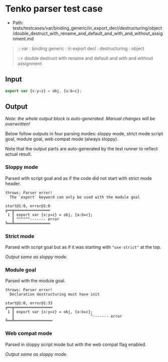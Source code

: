 # Tenko parser test case

- Path: tests/testcases/var/binding_generic/in_export_decl/destructuring/object/double_destruct_with_rename_and_default_and_with_and_without_assignment.md

> :: var : binding generic : in export decl : destructuring : object
>
> ::> double destruct with rename and default and with and without assignment

## Input


`````js
export var {x:y=z} = obj, {a:b=c};
`````

## Output

_Note: the whole output block is auto-generated. Manual changes will be overwritten!_

Below follow outputs in four parsing modes: sloppy mode, strict mode script goal, module goal, web compat mode (always sloppy).

Note that the output parts are auto-generated by the test runner to reflect actual result.

### Sloppy mode

Parsed with script goal and as if the code did not start with strict mode header.

`````
throws: Parser error!
  The `export` keyword can only be used with the module goal

start@1:0, error@1:0
╔══╦════════════════
 1 ║ export var {x:y=z} = obj, {a:b=c};
   ║ ^^^^^^------- error
╚══╩════════════════

`````

### Strict mode

Parsed with script goal but as if it was starting with `"use strict"` at the top.

_Output same as sloppy mode._

### Module goal

Parsed with the module goal.

`````
throws: Parser error!
  Declaration destructuring must have init

start@1:0, error@1:33
╔══╦═════════════════
 1 ║ export var {x:y=z} = obj, {a:b=c};
   ║                                  ^------- error
╚══╩═════════════════

`````


### Web compat mode

Parsed in sloppy script mode but with the web compat flag enabled.

_Output same as sloppy mode._
